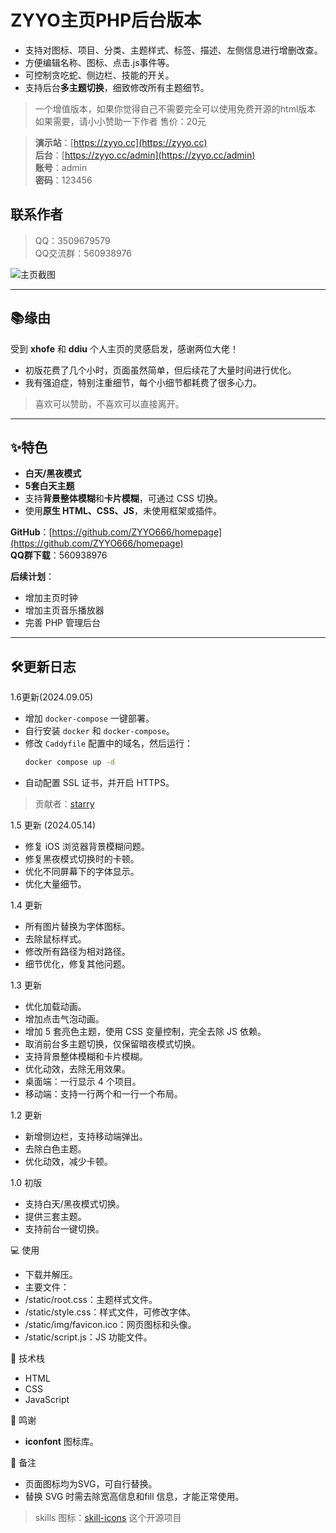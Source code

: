 # ZYYO主页PHP后台版本
 
- 支持对图标、项目、分类、主题样式、标签、描述、左侧信息进行增删改查。  
- 方便编辑名称、图标、点击.js事件等。  
- 可控制贪吃蛇、侧边栏、技能的开关。  
- 支持后台**多主题切换**，细致修改所有主题细节。  

>一个增值版本，如果你觉得自己不需要完全可以使用免费开源的html版本
>如果需要，请小小赞助一下作者
>售价：20元 


>**演示站**：[https://zyyo.cc](https://zyyo.cc)  
>**后台**：[https://zyyo.cc/admin](https://zyyo.cc/admin)  
>**账号**：admin  
>**密码**：123456  

## 联系作者
> QQ：3509679579  
> QQ交流群：560938976  

![主页截图](https://zyyo.net/usr/picture/homepage.png)  

---

## 📚缘由 

受到 **xhofe** 和 **ddiu** 个人主页的灵感启发，感谢两位大佬！  

- 初版花费了几个小时，页面虽然简单，但后续花了大量时间进行优化。  
- 我有强迫症，特别注重细节，每个小细节都耗费了很多心力。  

> 喜欢可以赞助，不喜欢可以直接离开。

---

## ✨特色 

- **白天/黑夜模式**  
- **5套白天主题**  
- 支持**背景整体模糊**和**卡片模糊**，可通过 CSS 切换。  
- 使用**原生 HTML、CSS、JS**，未使用框架或插件。  

**GitHub**：[https://github.com/ZYYO666/homepage](https://github.com/ZYYO666/homepage)  
**QQ群下载**：560938976  

**后续计划**：  
- 增加主页时钟  
- 增加主页音乐播放器  
- 完善 PHP 管理后台  

---

## 🛠️更新日志

1.6更新(2024.09.05)
- 增加 `docker-compose` 一键部署。  
- 自行安装 `docker` 和 `docker-compose`。  
- 修改 `Caddyfile` 配置中的域名，然后运行：  
  ```bash
  docker compose up -d
  ```
- 自动配置 SSL 证书，并开启 HTTPS。

> 贡献者：[starry](https://github.com/sky22333)

1.5 更新 (2024.05.14)

- 修复 iOS 浏览器背景模糊问题。
- 修复黑夜模式切换时的卡顿。
- 优化不同屏幕下的字体显示。
- 优化大量细节。

1.4 更新

- 所有图片替换为字体图标。
- 去除鼠标样式。
- 修改所有路径为相对路径。
- 细节优化，修复其他问题。

1.3 更新

- 优化加载动画。
- 增加点击气泡动画。
- 增加 5 套亮色主题，使用 CSS 变量控制，完全去除 JS 依赖。
- 取消前台多主题切换，仅保留暗夜模式切换。
- 支持背景整体模糊和卡片模糊。
- 优化动效，去除无用效果。
- 桌面端：一行显示 4 个项目。
- 移动端：支持一行两个和一行一个布局。

1.2 更新

- 新增侧边栏，支持移动端弹出。
- 去除白色主题。
- 优化动效，减少卡顿。

1.0 初版

- 支持白天/黑夜模式切换。
- 提供三套主题。
- 支持前台一键切换。

💻 使用

- 下载并解压。
- 主要文件：
- /static/root.css：主题样式文件。
- /static/style.css：样式文件，可修改字体。
- /static/img/favicon.ico：网页图标和头像。
- /static/script.js：JS 功能文件。

🧠 技术栈

- HTML
- CSS
- JavaScript

🙏 鸣谢
- **iconfont** 图标库。

📌 备注

- 页面图标均为SVG，可自行替换。
- 替换 SVG 时需去除宽高信息和fill 信息，才能正常使用。

> skills 图标：[skill-icons](https://github.com/tandpfun/skill-icons) 这个开源项目

